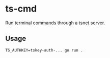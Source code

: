 # ts-cmd

Run terminal commands through a tsnet server.

## Usage

`TS_AUTHKEY=tskey-auth-... go run .`